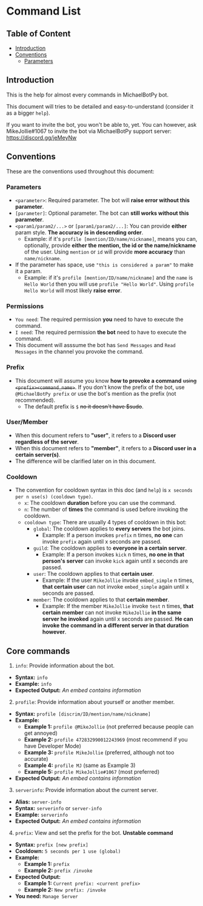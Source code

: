# Command List

## Table of Content

- [Introduction](#introduction)
- [Conventions](#conventions)
  - [Parameters](#conventions-param)

<a id = "introduction"></a>

## Introduction

This is the help for almost every commands in MichaelBotPy bot.

This document will tries to be detailed and easy-to-understand (consider it as a bigger `help`).

If you want to invite the bot, you won't be able to, yet. You can however, ask MikeJollie#1067 to invite the bot via MichaelBotPy support server: <https://discord.gg/jeMeyNw>

<a id = "conventions"></a>

## Conventions

These are the conventions used throughout this document:

<a id = "conventions-param"></a>

### Parameters

- `<parameter>`: Required parameter. The bot will **raise error without this parameter**.
- `[parameter]`: Optional parameter. The bot can **still works without this parameter**.
- `<param1/param2/...>` or `[param1/param2/...]`: You can provide **either** param style. **The accuracy is in descending order**.
  - Example: if it's `profile [mention/ID/name/nickname]`, means you can, optionally, provide **either the mention, the id or the name/nickname** of the user. Using `mention` or `id` will provide **more accuracy** than `name/nickname`.
- If the parameter has space, use `"this is considered a param"` to make it a param.
  - Example: if it's `profile [mention/ID/name/nickname]` and the `name` is `Hello World` then you will use `profile "Hello World"`. Using `profile Hello World` will most likely **raise error**.

### Permissions

- `You need`: The required permission **you** need to have to execute the command.
- `I need`: The required permission **the bot** need to have to execute the command.
- This document will asssume the bot has `Send Messages` and `Read Messages` in the channel you provoke the command.

### Prefix

- This document will assume you know **how to provoke a command** ~~using `<prefix><command_name>`~~. If you don't know the prefix of the bot, use `@MichaelBotPy prefix` or use the bot's mention as the prefix (not recommended).
  - The default prefix is `$` ~~no it doesn't have $sudo~~.

### User/Member

- When this document refers to **"user"**, it refers to a **Discord user regardless of the server**.
- When this document refers to **"member"**, it refers to a **Discord user in a certain server(s)**.
- The difference will be clarified later on in this document.

### Cooldown

- The convention for cooldown syntax in this doc (and `help`) is `x seconds per n use(s) (cooldown type)`.
  - `x`: The cooldown **duration** before you can use the command.
  - `n`: The number of **times** the command is used before invoking the cooldown.
  - `cooldown type`: There are usually 4 types of cooldown in this bot:
    - `global`: The cooldown applies to **every servers** the bot joins.
      - Example: If a person invokes `prefix` n times, **no one** can invoke `prefix` again until x seconds are passed.
    - `guild`: The cooldown applies to **everyone in a certain server**.
      - Example: If a person invokes `kick` n times, **no one in that person's server** can invoke `kick` again until x seconds are passed.
    - `user`: The cooldown applies to that **certain user**.
      - Example: If the user `MikeJollie` invoke `embed_simple` n times, **that certain user** can not invoke `embed_simple` again until x seconds are passed.
    - `member`: The cooldown applies to that **certain member**.
      - Example: If the member `MikeJollie` invoke `test` n times, **that certain member** can not invoke `MikeJollie` **in the same server he invoked** again until x seconds are passed. **He can invoke the command in a different server in that duration however**.

## Core commands

1. `info`: Provide information about the bot.

- **Syntax:** `info`
- **Example:** `info`
- **Expected Output:** *An embed contains information*

2. `profile`: Provide information about yourself or another member.

- **Syntax:** `profile [discrim/ID/mention/name/nickname]`
- **Example:**
  - **Example 1:** `profile @MikeJollie` (not preferred because people can get annoyed)
  - **Example 2:** `profile 472832990012243969` (most recommend if you have Developer Mode)
  - **Example 3:** `profile MikeJollie` (preferred, although not too accurate)
  - **Example 4:** `profile MJ` (same as Example 3)
  - **Example 5:** `profile MikeJollie#1067` (most preferred)
- **Expected Output:** *An embed contains information*

3. `serverinfo`: Provide information about the current server.

- **Alias:** `server-info`
- **Syntax:** `serverinfo` or `server-info`
- **Example:** `serverinfo`
- **Expected Output:** *An embed contains information*

4. `prefix`: View and set the prefix for the bot. **Unstable command**

- **Syntax:** `prefix [new prefix]`
- **Cooldown:** `5 seconds per 1 use (global)`
- **Example:**
  - **Example 1:** `prefix`
  - **Example 2:** `prefix /invoke`
- **Expected Output:**
  - **Example 1:** `Current prefix: <current prefix>`
  - **Example 2:** `New prefix: /invoke`
- **You need:** `Manage Server`


